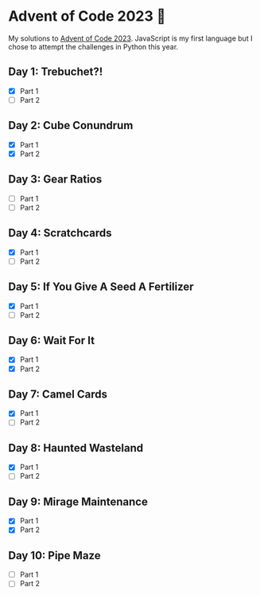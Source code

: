 # Advent of Code 2023 🎄

My solutions to [Advent of Code 2023](https://adventofcode.com/2023). JavaScript is my first language but I chose to attempt the challenges in Python this year.

## Day 1: Trebuchet?!

-   [x] Part 1
-   [ ] Part 2

## Day 2: Cube Conundrum

-   [x] Part 1
-   [x] Part 2

## Day 3: Gear Ratios

-   [ ] Part 1
-   [ ] Part 2

## Day 4: Scratchcards

-   [x] Part 1
-   [ ] Part 2

## Day 5: If You Give A Seed A Fertilizer

-   [x] Part 1
-   [ ] Part 2

## Day 6: Wait For It

-   [x] Part 1
-   [x] Part 2

## Day 7: Camel Cards

-   [x] Part 1
-   [ ] Part 2

## Day 8: Haunted Wasteland

-   [x] Part 1
-   [ ] Part 2

## Day 9: Mirage Maintenance

-   [x] Part 1
-   [x] Part 2

## Day 10: Pipe Maze

-   [ ] Part 1
-   [ ] Part 2
